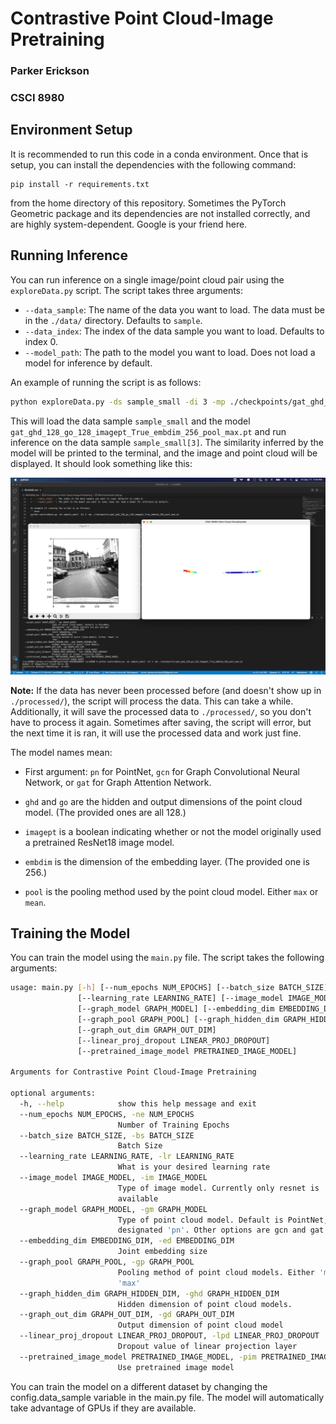 # Contrastive Point Cloud-Image Pretraining
### Parker Erickson
### CSCI 8980

## Environment Setup
It is recommended to run this code in a conda environment. Once that is setup, you can install the dependencies with the following command:
```
pip install -r requirements.txt
```
from the home directory of this repository. Sometimes the PyTorch Geometric package and its dependencies are not installed correctly, and are highly system-dependent. Google is your friend here.

## Running Inference
You can run inference on a single image/point cloud pair using the ```exploreData.py``` script. The script takes three arguments:
* ```--data_sample```: The name of the data you want to load. The data must be in the ```./data/``` directory. Defaults to ```sample```.
* ```--data_index```: The index of the data sample you want to load. Defaults to index 0.
* ```--model_path```: The path to the model you want to load. Does not load a model for inference by default.

An example of running the script is as follows:
```bash
python exploreData.py -ds sample_small -di 3 -mp ./checkpoints/gat_ghd_128_go_128_imagept_True_embdim_256_pool_max.pt
```

This will load the data sample ```sample_small``` and the model ```gat_ghd_128_go_128_imagept_True_embdim_256_pool_max.pt``` and run inference on the data sample ```sample_small[3]```. The similarity inferred by the model will be printed to the terminal, and the image and point cloud will be displayed. It should look something like this:

![./docs/outexample.png](./docs/outexample.png)

**Note:** If the data has never been processed before (and doesn't show up in ```./processed/```), the script will process the data. This can take a while. Additionally, it will save the processed data to ```./processed/```, so you don't have to process it again. Sometimes after saving, the script will error, but the next time it is ran, it will use the processed data and work just fine.

The model names mean:
* First argument: ```pn``` for PointNet, ```gcn``` for Graph Convolutional Neural Network, or ```gat``` for Graph Attention Network.

* ```ghd``` and ```go``` are the hidden and output dimensions of the point cloud model. (The provided ones are all 128.)

* ```imagept``` is a boolean indicating whether or not the model originally used a pretrained ResNet18 image model.

* ```embdim``` is the dimension of the embedding layer. (The provided one is 256.)

* ```pool``` is the pooling method used by the point cloud model. Either ```max``` or ```mean```.


## Training the Model
You can train the model using the ```main.py``` file. The script takes the following arguments:
```bash
usage: main.py [-h] [--num_epochs NUM_EPOCHS] [--batch_size BATCH_SIZE]
               [--learning_rate LEARNING_RATE] [--image_model IMAGE_MODEL]
               [--graph_model GRAPH_MODEL] [--embedding_dim EMBEDDING_DIM]
               [--graph_pool GRAPH_POOL] [--graph_hidden_dim GRAPH_HIDDEN_DIM]
               [--graph_out_dim GRAPH_OUT_DIM]
               [--linear_proj_dropout LINEAR_PROJ_DROPOUT]
               [--pretrained_image_model PRETRAINED_IMAGE_MODEL]

Arguments for Contrastive Point Cloud-Image Pretraining

optional arguments:
  -h, --help            show this help message and exit
  --num_epochs NUM_EPOCHS, -ne NUM_EPOCHS
                        Number of Training Epochs
  --batch_size BATCH_SIZE, -bs BATCH_SIZE
                        Batch Size
  --learning_rate LEARNING_RATE, -lr LEARNING_RATE
                        What is your desired learning rate
  --image_model IMAGE_MODEL, -im IMAGE_MODEL
                        Type of image model. Currently only resnet is
                        available
  --graph_model GRAPH_MODEL, -gm GRAPH_MODEL
                        Type of point cloud model. Default is PointNet,
                        designated 'pn'. Other options are gcn and gat
  --embedding_dim EMBEDDING_DIM, -ed EMBEDDING_DIM
                        Joint embedding size
  --graph_pool GRAPH_POOL, -gp GRAPH_POOL
                        Pooling method of point cloud models. Either 'mean' or
                        'max'
  --graph_hidden_dim GRAPH_HIDDEN_DIM, -ghd GRAPH_HIDDEN_DIM
                        Hidden dimension of point cloud models.
  --graph_out_dim GRAPH_OUT_DIM, -gd GRAPH_OUT_DIM
                        Output dimension of point cloud model
  --linear_proj_dropout LINEAR_PROJ_DROPOUT, -lpd LINEAR_PROJ_DROPOUT
                        Dropout value of linear projection layer
  --pretrained_image_model PRETRAINED_IMAGE_MODEL, -pim PRETRAINED_IMAGE_MODEL
                        Use pretrained image model
```

You can train the model on a different dataset by changing the config.data_sample variable in the main.py file. The model will automatically take advantage of GPUs if they are available.